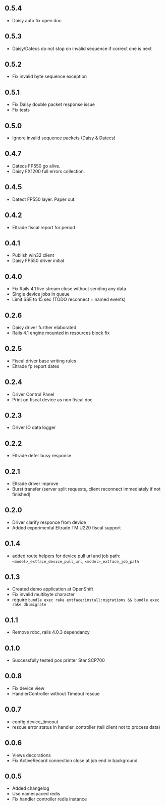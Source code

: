 ## 0.5.4
  - Daisy auto fix open doc

## 0.5.3
  - Daisy/Datecs do not stop on invalid sequence if correct one is next

## 0.5.2
  - Fix invalid byte sequence exception

## 0.5.1
  - Fix Daisy double packet response issue
  - Fix tests

## 0.5.0
  - Ignore invalid sequence packets (Daisy & Datecs)

## 0.4.7
  - Datecs FP550 go alive.
  - Daisy FX1200 full errors collection.

## 0.4.5
  - Datect FP550 layer. Paper cut.
  
## 0.4.2
  - Eltrade fiscal report for period

## 0.4.1
  - Publish win32 client
  - Daisy FP550 driver initial

## 0.4.0
   - Fix Rails 4.1 live stream close without sending any data
   - Single device jobs in queue
   - Limit SSE to 15 sec (TODO reconnect + named events)

## 0.2.6
   - Daisy driver further elaborated
   - Rails 4.1 engine mounted in resources block fix

## 0.2.5
   - Fiscal driver base writing rules
   - Eltrade fp report dates

## 0.2.4
   - Driver Control Panel
   - Print on fiscal device as non fiscal doc

## 0.2.3
   - Driver IO data logger

## 0.2.2
   - Eltrade defer busy response

## 0.2.1
   - Eltrade driver improve
   - Burst transfer (server split requests, client reconnect immediately if not finished)

## 0.2.0
   - Driver clarify responce from device
   - Added experimental Eltrade TM U220 fiscal support

## 0.1.4
  - added route helpers for device pull url and job path: `<model>_extface_device_pull_url`, `<model>_extface_job_path`

## 0.1.3
  - Created demo application at OpenShift
  - Fix invalid multibyte character
  - require `bundle exec rake extface:install:migrations && bundle exec rake db:migrate`

## 0.1.1
  - Remove rdoc, rails 4.0.3 dependancy

## 0.1.0
  - Successfully tested pos printer Star SCP700

## 0.0.8
  - Fix device view
  - HandlerController without Timeout rescue

## 0.0.7
  - config device_timeout
  - rescue error status in handler_controller (tell client not to process data)

## 0.0.6
 - Views decorations
 - Fix ActiveRecord connection close at job end in background

## 0.0.5

 - Added changelog
 - Use namespaced redis
 - Fix handler controller redis instance
